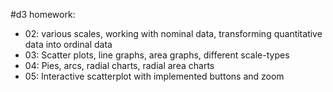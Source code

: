 #d3 homework:

* 02: various scales, working with nominal data, transforming quantitative data into ordinal data
* 03: Scatter plots, line graphs, area graphs, different scale-types
* 04: Pies, arcs, radial charts, radial area charts
* 05: Interactive scatterplot with implemented buttons and zoom
